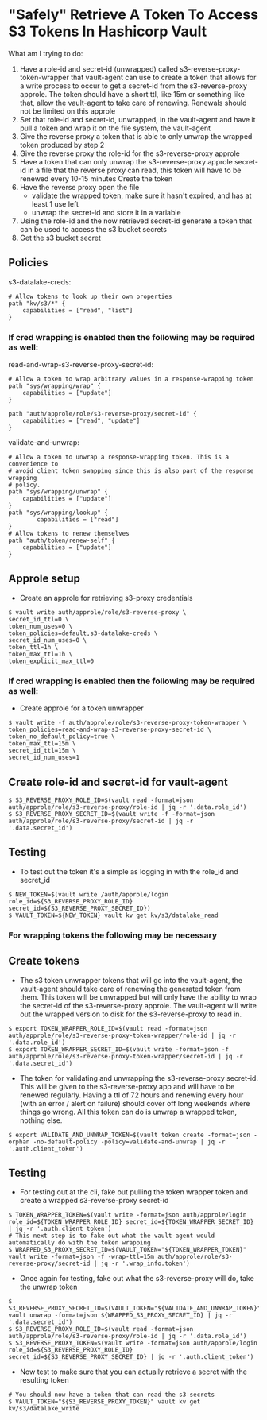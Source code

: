 # "Safely" Retrieve A Token To Access S3 Tokens In Hashicorp Vault

What am I trying to do:

1. Have a role-id and secret-id (unwrapped) called s3-reverse-proxy-token-wrapper that vault-agent can use to create a token that allows for a write process to occur to get a secret-id from the s3-reverse-proxy approle.  The token should have a short ttl, like 15m or something like that, allow the vault-agent to take care of renewing.  Renewals should not be limited on this approle
2. Set that role-id and secret-id, unwrapped, in the vault-agent and have it pull a token and wrap it on the file system, the vault-agent
3. Give the reverse proxy a token that is able to only unwrap the wrapped token produced by step 2
4. Give the reverse proxy the role-id for the s3-reverse-proxy approle
5. Have a token that can only unwrap the s3-reverse-proxy approle secret-id in a file that the reverse proxy can read, this token will have to be renewed every 10-15 minutes
Create the token
6. Have the reverse proxy open the file
    - validate the wrapped token, make sure it hasn't expired, and has at least 1 use left
    - unwrap the secret-id and store it in a variable
7. Using the role-id and the now retrieved secret-id generate a token that can be used to access the s3 bucket secrets
8. Get the s3 bucket secret

## Policies
s3-datalake-creds:
```
# Allow tokens to look up their own properties
path "kv/s3/*" {
    capabilities = ["read", "list"]
}
```

### If cred wrapping is enabled then the following may be required as well:
read-and-wrap-s3-reverse-proxy-secret-id:
```
# Allow a token to wrap arbitrary values in a response-wrapping token
path "sys/wrapping/wrap" {
    capabilities = ["update"]
}

path "auth/approle/role/s3-reverse-proxy/secret-id" {
  	capabilities = ["read", "update"]
}
```

validate-and-unwrap:
```
# Allow a token to unwrap a response-wrapping token. This is a convenience to
# avoid client token swapping since this is also part of the response wrapping
# policy.
path "sys/wrapping/unwrap" {
    capabilities = ["update"]
}
path "sys/wrapping/lookup" {
 		capabilities = ["read"]
}
# Allow tokens to renew themselves
path "auth/token/renew-self" {
    capabilities = ["update"]
}
```

## Approle setup

- Create an approle for retrieving s3-proxy credentials
```
$ vault write auth/approle/role/s3-reverse-proxy \
secret_id_ttl=0 \
token_num_uses=0 \
token_policies=default,s3-datalake-creds \
secret_id_num_uses=0 \
token_ttl=1h \
token_max_ttl=1h \
token_explicit_max_ttl=0
```

### If cred wrapping is enabled then the following may be required as well:
- Create approle for a token unwrapper
```
$ vault write -f auth/approle/role/s3-reverse-proxy-token-wrapper \
token_policies=read-and-wrap-s3-reverse-proxy-secret-id \
token_no_default_policy=true \
token_max_ttl=15m \
secret_id_ttl=15m \
secret_id_num_uses=1
```


## Create role-id and secret-id for vault-agent
```
$ S3_REVERSE_PROXY_ROLE_ID=$(vault read -format=json auth/approle/role/s3-reverse-proxy/role-id | jq -r '.data.role_id')
$ S3_REVERSE_PROXY_SECRET_ID=$(vault write -f -format=json auth/approle/role/s3-reverse-proxy/secret-id | jq -r '.data.secret_id')
```

## Testing
- To test out the token it's a simple as logging in with the role_id and secret_id
```
$ NEW_TOKEN=$(vault write /auth/approle/login role_id=${S3_REVERSE_PROXY_ROLE_ID} secret_id=${S3_REVERSE_PROXY_SECRET_ID})
$ VAULT_TOKEN=${NEW_TOKEN} vault kv get kv/s3/datalake_read
```

### For wrapping tokens the following may be necessary
## Create tokens
- The s3 token unwrapper tokens that will go into the vault-agent, the vault-agent should take care of renewing the generated token from them. This token will be unwrapped but will only have the ability to wrap the secret-id of the s3-reverse-proxy approle.  The vault-agent will write out the wrapped version to disk for the s3-reverse-proxy to read in.
```
$ export TOKEN_WRAPPER_ROLE_ID=$(vault read -format=json auth/approle/role/s3-reverse-proxy-token-wrapper/role-id | jq -r '.data.role_id')
$ export TOKEN_WRAPPER_SECRET_ID=$(vault write -format=json -f auth/approle/role/s3-reverse-proxy-token-wrapper/secret-id | jq -r '.data.secret_id')
```

- The token for validating and unwrapping the s3-reverse-proxy secret-id.  This will be given to the s3-reverse-proxy app and will have to be renewed regularly.  Having a ttl of 72 hours and renewing every hour (with an error / alert on failure) should cover off long weekends where things go wrong.  All this token can do is unwrap a wrapped token, nothing else.
```
$ export VALIDATE_AND_UNWRAP_TOKEN=$(vault token create -format=json -orphan -no-default-policy -policy=validate-and-unwrap | jq -r '.auth.client_token')
```

## Testing
- For testing out at the cli, fake out pulling the token wrapper token and create a wrapped s3-reverse-proxy secret-id
```
$ TOKEN_WRAPPER_TOKEN=$(vault write -format=json auth/approle/login role_id=${TOKEN_WRAPPER_ROLE_ID} secret_id=${TOKEN_WRAPPER_SECRET_ID} | jq -r '.auth.client_token')
# This next step is to fake out what the vault-agent would automatically do with the token wrapping
$ WRAPPED_S3_PROXY_SECRET_ID=$(VAULT_TOKEN="${TOKEN_WRAPPER_TOKEN}" vault write -format=json -f -wrap-ttl=15m auth/approle/role/s3-reverse-proxy/secret-id | jq -r '.wrap_info.token')
```

- Once again for testing, fake out what the s3-reverse-proxy will do, take the unwrap token
```
$ S3_REVERSE_PROXY_SECRET_ID=$(VAULT_TOKEN="${VALIDATE_AND_UNWRAP_TOKEN}" vault unwrap -format=json ${WRAPPED_S3_PROXY_SECRET_ID} | jq -r '.data.secret_id')
$ S3_REVERSE_PROXY_ROLE_ID=$(vault read -format=json auth/approle/role/s3-reverse-proxy/role-id | jq -r '.data.role_id')
$ S3_REVERSE_PROXY_TOKEN=$(vault write -format=json auth/approle/login role_id=${S3_REVERSE_PROXY_ROLE_ID} secret_id=${S3_REVERSE_PROXY_SECRET_ID} | jq -r '.auth.client_token')
```

- Now test to make sure that you can actually retrieve a secret with the resulting token
```
# You should now have a token that can read the s3 secrets
$ VAULT_TOKEN="${S3_REVERSE_PROXY_TOKEN}" vault kv get kv/s3/datalake_write
```
